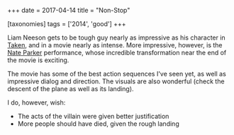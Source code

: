 +++
date = 2017-04-14
title = "Non-Stop"

[taxonomies]
tags = ['2014', 'good']
+++

Liam Neeson gets to be tough guy nearly as impressive as his character
in [Taken], and in a movie nearly as intense. More impressive, however,
is the [Nate Parker] performance, whose incredible transformation near
the end of the movie is exciting.

The movie has some of the best action sequences I\'ve seen yet, as well
as impressive dialog and direction. The visuals are also wonderful
(check the descent of the plane as well as its landing).

I do, however, wish:

-   The acts of the villain were given better justification
-   More people should have died, given the rough landing

  [Taken]: http://tshepang.net/taken-2008
  [Nate Parker]: https://en.wikipedia.org/wiki/Nate_Parker
